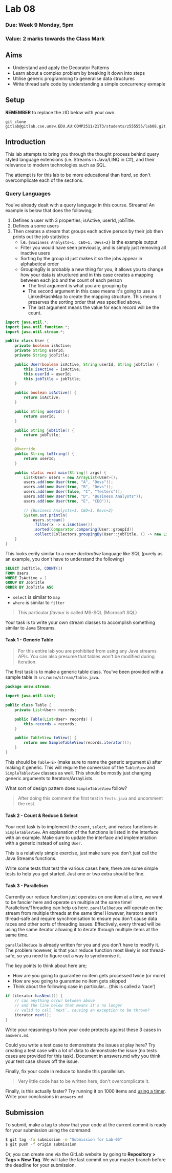# Lab 08

### Due: Week 9 Monday, 5pm

### Value: 2 marks towards the Class Mark

## Aims

- Understand and apply the Decorator Patterns
- Learn about a complex problem by breaking it down into steps
- Utilise generic programming to generalise data structures
- Write thread safe code by understanding a simple concurrency exmaple

## Setup

**REMEMBER** to replace the zID below with your own.

```
git clone gitlab@gitlab.cse.unsw.EDU.AU:COMP2511/21T3/students/z555555/lab08.git
```

## Introduction

This lab attempts to bring you through the thought process behind query styled language extensions (i.e. Streams in Java/LINQ in C#), and their relevance to modern technologies such as SQL.

The attempt is for this lab to be more educational than _hard_, so don't overcomplicate each of the sections.

### Query Languages

You've already dealt with a query language in this course. Streams!  An example is below that does the following;

1. Defines a user with 3 properties; isActive, userId, jobTitle.
2. Defines a some users
3. Then creates a stream that groups each active person by their job then prints out the job statistics
    - i.e. `{Business Analysts=1, CEO=1, Devs=2}` is the example output
    - Filter you would have seen previously, and is simply just removing all inactive users
    - Sorting by the group id just makes it so the jobs appear in alphabetical order
    - GroupingBy is probably a new thing for you, it allows you to change how your data is structured and in this case creates a mapping between each job and the count of each person
        - The first argument is what you are grouping by
        - The second argument in this case means it's going to use a LinkedHashMap to create the mapping structure.  This means it preserves the sorting order that was specified above.
        - The last argument means the value for each record will be the count.

```java
import java.util.*;
import java.util.function.*;
import java.util.stream.*;

public class User {
    private boolean isActive;
    private String userId;
    private String jobTitle;

    public User(boolean isActive, String userId, String jobTitle) {
        this.isActive = isActive;
        this.userId = userId;
        this.jobTitle = jobTitle;
    }

    public boolean isActive() {
        return isActive;
    }

    public String userId() {
        return userId;
    }

    public String jobTitle() {
        return jobTitle;
    }

    @Override
    public String toString() {
        return userId;
    }

    public static void main(String[] args) {
        List<User> users = new ArrayList<User>();
        users.add(new User(true, "A", "Devs"));
        users.add(new User(true, "B", "Devs"));
        users.add(new User(false, "C", "Testers"));
        users.add(new User(true, "D", "Business Analysts"));
        users.add(new User(true, "E", "CEO"));

        // {Business Analysts=1, CEO=1, Devs=2}
        System.out.println(
            users.stream()
            .filter(x -> x.isActive())
            .sorted(Comparator.comparing(User::groupId))
            .collect(Collectors.groupingBy(User::jobTitle, () -> new LinkedHashMap(), Collectors.counting())));
    }
}
```

This looks eerily similar to a more *declarative* language like SQL (purely as an example, you don't have to understand the following)

```sql
SELECT JobTitle, COUNT(1)
FROM Users
WHERE IsActive = 1
GROUP BY JobTitle
ORDER BY JobTitle ASC
```

- `select` is similar to `map`
- `where` is similar to `filter`

> This particular *flavour* is called MS-SQL (Microsoft SQL)

Your task is to write your own stream classes to accomplish something similar to Java Streams.

#### Task 1 - Generic Table

> For this entire lab you are prohibited from using any Java streams APIs.  You can also presume that tables won't be modified during iteration.

The first task is to make a generic table class.  You've been provided with a sample table in `src/unsw/stream/Table.java`.

```java
package unsw.stream;

import java.util.List;

public class Table {
    private List<User> records;

    public Table(List<User> records) {
        this.records = records;
    }

    public TableView toView() {
        return new SimpleTableView(records.iterator());
    }
}
```

This should be `Table<E>` (make sure to name the generic argument `E`) after making it generic.  This will require the conversion of the `TableView` and `SimpleTableView` classes as well.  This should be mostly just changing generic arguments to Iterators/ArrayLists.

What sort of design pattern does `SimpleTableView` follow?

> After doing this comment the first test in `Tests.java` and uncomment the rest.

#### Task 2 - Count & Reduce & Select

Your next task is to implement the `count`, `select`, and `reduce` functions in `SimpleTableView`.  An explanation of the functions is listed in the interface with an example.  Make sure to update the interface and implementation with a generic instead of using `User`.

This is a relatively simple exercise, just make sure you don't just call the Java Streams functions.

Write some tests that test the various cases here, there are some simple tests to help you get started.  Just one or two extra should be fine.

#### Task 3 - Parallelism

Currently our reduce function just operates on one item at a time, we want to be fancier here and operate on multiple at the same time!  Parallelism/Threading can help us here.  `parallelReduce` will operate on the stream from multiple threads at the same time!  However, iterators aren't thread-safe and require synchronisation to ensure you don't cause data races and other sorts of threading issues.  Effectively, every thread will be using the same iterator allowing it to iterate through multiple items at the same time.

`parallelReduce` is already written for you and you don't have to modify it.  The problem however, is that your reduce function most likely is not thread-safe, so you need to figure out a way to synchronise it.

The key points to think about here are;
- How are you going to guarantee no item gets processed twice (or more)
- How are you going to guarantee no item gets skipped
- Think about the following case in particular... (this is called a 'race')

```java
if (iterator.hasNext()) {
    // can anything occur between above
    // and the line below that means it's no longer
    // valid to call `next`, causing an exception to be thrown?
    iterator.next();
}
```

Write your reasonings to how your code protects against these 3 cases in `answers.md`.

Could you write a test case to demonstrate the issues at play here?  Try creating a test case with a lot of data to demonstrate the issue (no tests cases are provided for this task).  Document in answers.md why you think your test case shows off the issue.

Finally, fix your code in reduce to handle this parallelism.

> Very little code has to be written here, don't overcomplicate it.

Finally, is this actually faster?  Try running it on 1000 items and [using a timer](https://docs.oracle.com/javase/7/docs/api/java/util/Timer.html).  Write your conclusions in `answers.md`

## Submission

To submit, make a tag to show that your code at the current commit is ready for your submission using the command:

```bash
$ git tag -fa submission -m "Submission for Lab-05"
$ git push -f origin submission
```

Or, you can create one via the GitLab website by going to **Repository > Tags > New Tag**.
We will take the last commit on your master branch before the deadline for your submission.
